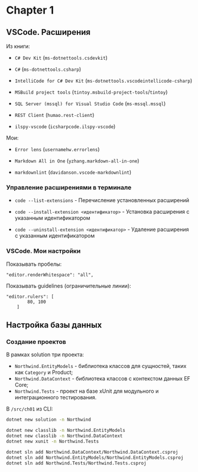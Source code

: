 # Chapter 1

## VSCode. Расширения

Из книги:

- `C# Dev Kit` (`ms-dotnettools.csdevkit`)

- `C#` (`ms-dotnettools.csharp`)

- `IntelliCode for C# Dev Kit` (`ms-dotnettools.vscodeintellicode-csharp`)

- `MSBuild project tools` (`tintoy.msbuild-project-tools`/`tintoy`)

- `SQL Server (mssql) for Visual Studio Code` (`ms-mssql.mssql`)

- `REST Client` (`humao.rest-client`)

- `ilspy-vscode` (`icsharpcode.ilspy-vscode`)

Мои:

- `Error lens` (`usernamehw.errorlens`)

- `Markdown All in One` (`yzhang.markdown-all-in-one`)

- `markdownlint` (`davidanson.vscode-markdownlint`)

### Управление расширениями в терминале

- `code --list-extensions` - Перечисление установленных расширений

- `code --install-extension <идентификатор>` - Установка расширения с указанным идентификатором

- `code --uninstall-extension <идентификатор>` - Удаление расширения с указанным идентификатором

### VSCode. Мои настройки

Показывать пробелы:

```text
"editor.renderWhitespace": "all",
```

Показывать guidelines (ограничительные линии):

```text
"editor.rulers": [
        80, 100
    ]
```

## Настройка базы данных

### Создание проектов

В рамках solution три проекта:
- `Northwind.EntityModels` - библиотека классов для сущностей, таких как `Category` и Product;
- `Northwind.DataContext` - библиотека классов с контекстом данных EF Core;
- `Northwind.Tests` - проект на базе xUnit для модульного и интеграционного тестирования.

В `/src/ch01` из CLI:

```bash
dotnet new solution -n Northwind

dotnet new classlib -n Northwind.EntityModels
dotnet new classlib -n Northwind.DataContext
dotnet new xunit -n Northwind.Tests

dotnet sln add Northwind.DataContext/Northwind.DataContext.csproj
dotnet sln add Northwind.EntityModels/Northwind.EntityModels.csproj
dotnet sln add Northwind.Tests/Northwind.Tests.csproj
```
